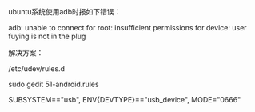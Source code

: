 
ubuntu系统使用adb时报如下错误：

adb: unable to connect for root: insufficient permissions for device: user fuying is not in the plug

解决方案：

/etc/udev/rules.d

sudo gedit 51-android.rules

SUBSYSTEM=="usb", ENV{DEVTYPE}=="usb_device", MODE="0666"
